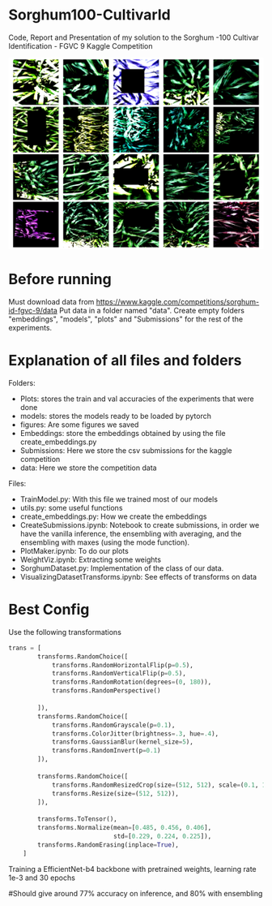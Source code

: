 # Sorghum100-CultivarId
Code, Report and Presentation of my solution to the Sorghum -100 Cultivar Identification - FGVC 9 Kaggle Competition

<img src="figures/data_augmetation.png" alt="Italian Trulli">

# Before running

Must download data from https://www.kaggle.com/competitions/sorghum-id-fgvc-9/data
Put data in a folder named "data".
Create empty folders "embeddings", "models", "plots" and "Submissions" for the rest of the experiments.

# Explanation of all files and folders

Folders:
- Plots: stores the train and val accuracies of the experiments that were done
- models: stores the models ready to be loaded by pytorch
- figures: Are some figures we saved
- Embeddings: store the embeddings obtained by using the file create_embeddings.py
- Submissions: Here we store the csv submissions for the kaggle competition
- data: Here we store the competition data

Files:

- TrainModel.py: With this file we trained most of our models
- utils.py: some useful functions
- create_embeddings.py: How we create the embeddings
- CreateSubmissions.ipynb: Notebook to create submissions, in order we have the vanilla inference, the ensembling with averaging, and the ensembling with maxes (using the mode function).
- PlotMaker.ipynb: To do our plots
- WeightViz.ipynb: Extracting some weights
- SorghumDataset.py: Implementation of the class of our data.
- VisualizingDatasetTransforms.ipynb: See effects of transforms on data

# Best Config
Use the following transformations
```python
trans = [
        transforms.RandomChoice([
            transforms.RandomHorizontalFlip(p=0.5),
            transforms.RandomVerticalFlip(p=0.5),
            transforms.RandomRotation(degrees=(0, 180)),
            transforms.RandomPerspective()

        ]),
        transforms.RandomChoice([
            transforms.RandomGrayscale(p=0.1),
            transforms.ColorJitter(brightness=.3, hue=.4),
            transforms.GaussianBlur(kernel_size=5),
            transforms.RandomInvert(p=0.1)
        ]),

        transforms.RandomChoice([
            transforms.RandomResizedCrop(size=(512, 512), scale=(0.1, 1.00)),
            transforms.Resize(size=(512, 512)),
        ]),

        transforms.ToTensor(),
        transforms.Normalize(mean=[0.485, 0.456, 0.406],
                             std=[0.229, 0.224, 0.225]),
        transforms.RandomErasing(inplace=True),
    ]
```    
    
Training a EfficientNet-b4 backbone with pretrained weights, learning rate 1e-3 and 30 epochs

#Should give around 77% accuracy on inference, and 80% with ensembling
